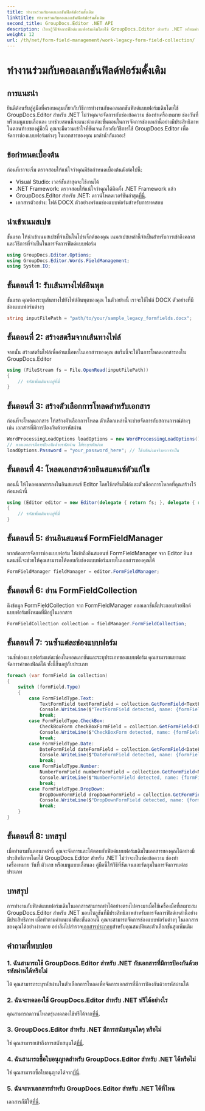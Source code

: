 ```yaml
---
title: ทำงานร่วมกับคอลเลกชันฟิลด์ฟอร์มดั้งเดิม
linktitle: ทำงานร่วมกับคอลเลกชันฟิลด์ฟอร์มดั้งเดิม
second_title: GroupDocs.Editor .NET API
description: เรียนรู้วิธีจัดการฟิลด์แบบฟอร์มเดิมโดยใช้ GroupDocs.Editor สำหรับ .NET พร้อมคำแนะนำโดยละเอียดของเรา เหมาะสำหรับการจัดการช่องข้อความ ช่องทำเครื่องหมาย วันที่ และอื่นๆ
weight: 12
url: /th/net/form-field-management/work-legacy-form-field-collection/
---
```


# ทำงานร่วมกับคอลเลกชันฟิลด์ฟอร์มดั้งเดิม

## การแนะนำ
ยินดีต้อนรับสู่คู่มือที่ครอบคลุมเกี่ยวกับวิธีการทำงานกับคอลเลกชันฟิลด์แบบฟอร์มเดิมโดยใช้ GroupDocs.Editor สำหรับ .NET ไม่ว่าคุณจะจัดการกับช่องข้อความ ช่องทำเครื่องหมาย ช่องวันที่ หรือเมนูแบบเลื่อนลง บทช่วยสอนนี้จะแนะนำแต่ละขั้นตอนในการจัดการช่องเหล่านี้อย่างมีประสิทธิภาพ ในตอนท้ายของคู่มือนี้ คุณจะมีความเข้าใจที่ชัดเจนเกี่ยวกับวิธีการใช้ GroupDocs.Editor เพื่อจัดการช่องแบบฟอร์มต่างๆ ในเอกสารของคุณ มาดำน้ำกันเถอะ!
## ข้อกำหนดเบื้องต้น
ก่อนที่เราจะเริ่ม ตรวจสอบให้แน่ใจว่าคุณมีข้อกำหนดเบื้องต้นดังต่อไปนี้:
- Visual Studio: เวอร์ชันล่าสุดจะใช้งานได้
- .NET Framework: ตรวจสอบให้แน่ใจว่าคุณได้ติดตั้ง .NET Framework แล้ว
-  GroupDocs.Editor สำหรับ .NET: ดาวน์โหลดเวอร์ชันล่าสุด[ที่นี่](https://releases.groupdocs.com/editor/net/).
- เอกสารตัวอย่าง: ไฟล์ DOCX ตัวอย่างพร้อมช่องแบบฟอร์มสำหรับการทดสอบ
## นำเข้าเนมสเปซ
ขั้นแรก ให้นำเข้าเนมสเปซที่จำเป็นในโปรเจ็กต์ของคุณ เนมสเปซเหล่านี้จำเป็นสำหรับการเข้าถึงคลาสและวิธีการที่จำเป็นในการจัดการฟิลด์แบบฟอร์ม
```csharp
using GroupDocs.Editor.Options;
using GroupDocs.Editor.Words.FieldManagement;
using System.IO;
```
## ขั้นตอนที่ 1: รับเส้นทางไฟล์อินพุต
ขั้นแรก คุณต้องระบุเส้นทางไปยังไฟล์อินพุตของคุณ ในตัวอย่างนี้ เราจะใช้ไฟล์ DOCX ตัวอย่างที่มีช่องแบบฟอร์มต่างๆ
```csharp
string inputFilePath = "path/to/your/sample_legacy_formfields.docx";
```
## ขั้นตอนที่ 2: สร้างสตรีมจากเส้นทางไฟล์
จากนั้น สร้างสตรีมไฟล์เพื่ออ่านเนื้อหาในเอกสารของคุณ สตรีมนี้จะใช้ในการโหลดเอกสารลงใน GroupDocs.Editor
```csharp
using (FileStream fs = File.OpenRead(inputFilePath))
{
    // รหัสเพิ่มเติมจะอยู่ที่นี่
}
```
## ขั้นตอนที่ 3: สร้างตัวเลือกการโหลดสำหรับเอกสาร
ก่อนที่จะโหลดเอกสาร ให้สร้างตัวเลือกการโหลด ตัวเลือกเหล่านี้จะช่วยจัดการกับสถานการณ์ต่างๆ เช่น เอกสารที่มีการป้องกันด้วยรหัสผ่าน
```csharp
WordProcessingLoadOptions loadOptions = new WordProcessingLoadOptions();
// หากเอกสารมีการป้องกันด้วยรหัสผ่าน ให้ระบุรหัสผ่าน
loadOptions.Password = "your_password_here"; // ใช้รหัสผ่านจริงหากจำเป็น
```
## ขั้นตอนที่ 4: โหลดเอกสารด้วยอินสแตนซ์ตัวแก้ไข
ตอนนี้ ให้โหลดเอกสารลงในอินสแตนซ์ Editor โดยใช้สตรีมไฟล์และตัวเลือกการโหลดที่คุณสร้างไว้ก่อนหน้านี้
```csharp
using (Editor editor = new Editor(delegate { return fs; }, delegate { return loadOptions; }))
{
    // รหัสเพิ่มเติมจะอยู่ที่นี่
}
```
## ขั้นตอนที่ 5: อ่านอินสแตนซ์ FormFieldManager
หากต้องการจัดการช่องแบบฟอร์ม ให้เข้าถึงอินสแตนซ์ FormFieldManager จาก Editor อินสแตนซ์นี้จะช่วยให้คุณสามารถโต้ตอบกับช่องแบบฟอร์มภายในเอกสารของคุณได้
```csharp
FormFieldManager fieldManager = editor.FormFieldManager;
```
## ขั้นตอนที่ 6: อ่าน FormFieldCollection
ดึงข้อมูล FormFieldCollection จาก FormFieldManager คอลเลกชันนี้ประกอบด้วยฟิลด์แบบฟอร์มทั้งหมดที่มีอยู่ในเอกสาร
```csharp
FormFieldCollection collection = fieldManager.FormFieldCollection;
```
## ขั้นตอนที่ 7: วนซ้ำแต่ละช่องแบบฟอร์ม
วนซ้ำช่องแบบฟอร์มแต่ละช่องในคอลเลกชันและระบุประเภทของแบบฟอร์ม คุณสามารถแยกและจัดการค่าของฟิลด์ได้ ทั้งนี้ขึ้นอยู่กับประเภท
```csharp
foreach (var formField in collection)
{
    switch (formField.Type)
    {
        case FormFieldType.Text:
            TextFormField textFormField = collection.GetFormField<TextFormField>(formField.Name);
            Console.WriteLine($"TextFormField detected, name: {formField.Name}, value: {textFormField.Value}");
            break;
        case FormFieldType.CheckBox:
            CheckBoxForm checkBoxFormField = collection.GetFormField<CheckBoxForm>(formField.Name);
            Console.WriteLine($"CheckBoxForm detected, name: {formField.Name}, value: {checkBoxFormField.Value}");
            break;
        case FormFieldType.Date:
            DateFormField dateFormField = collection.GetFormField<DateFormField>(formField.Name);
            Console.WriteLine($"DateFormField detected, name: {formField.Name}, value: {dateFormField.Value}");
            break;
        case FormFieldType.Number:
            NumberFormField numberFormField = collection.GetFormField<NumberFormField>(formField.Name);
            Console.WriteLine($"NumberFormField detected, name: {formField.Name}, value: {numberFormField.Value}");
            break;
        case FormFieldType.DropDown:
            DropDownFormField dropDownFormField = collection.GetFormField<DropDownFormField>(formField.Name);
            Console.WriteLine($"DropDownFormField detected, name: {formField.Name}, value selected: {dropDownFormField.Value[dropDownFormField.SelectedIndex]}");
            break;
    }
}
```
## ขั้นตอนที่ 8: บทสรุป
เมื่อทำตามขั้นตอนเหล่านี้ คุณจะจัดการและโต้ตอบกับฟิลด์แบบฟอร์มเดิมในเอกสารของคุณได้อย่างมีประสิทธิภาพโดยใช้ GroupDocs.Editor สำหรับ .NET ไม่ว่าจะเป็นช่องข้อความ ช่องทำเครื่องหมาย วันที่ ตัวเลข หรือเมนูแบบเลื่อนลง คู่มือนี้ให้วิธีที่ชัดเจนและรัดกุมในการจัดการแต่ละประเภท
## บทสรุป
 การทำงานกับฟิลด์แบบฟอร์มเดิมในเอกสารสามารถทำได้อย่างตรงไปตรงมาเมื่อใช้เครื่องมือที่เหมาะสม GroupDocs.Editor สำหรับ .NET มอบโซลูชันที่มีประสิทธิภาพสำหรับการจัดการฟิลด์เหล่านี้อย่างมีประสิทธิภาพ เมื่อทำตามคำแนะนำทีละขั้นตอนนี้ คุณจะสามารถจัดการช่องแบบฟอร์มต่างๆ ในเอกสารของคุณได้อย่างง่ายดาย อย่าลืมไปสำรวจ[เอกสารประกอบ](https://tutorials.groupdocs.com/editor/net/)สำหรับคุณสมบัติและตัวเลือกขั้นสูงเพิ่มเติม
## คำถามที่พบบ่อย
### 1. ฉันสามารถใช้ GroupDocs.Editor สำหรับ .NET กับเอกสารที่มีการป้องกันด้วยรหัสผ่านได้หรือไม่
ได้ คุณสามารถระบุรหัสผ่านในตัวเลือกการโหลดเพื่อจัดการเอกสารที่มีการป้องกันด้วยรหัสผ่านได้
### 2. ฉันจะทดลองใช้ GroupDocs.Editor สำหรับ .NET ฟรีได้อย่างไร
 คุณสามารถดาวน์โหลดรุ่นทดลองใช้ฟรีได้จาก[ที่นี่](https://releases.groupdocs.com/).
### 3. GroupDocs.Editor สำหรับ .NET มีการสนับสนุนใดๆ หรือไม่
 ใช่ คุณสามารถเข้าถึงการสนับสนุนได้[ที่นี่](https://forum.groupdocs.com/c/editor/20).
### 4. ฉันสามารถซื้อใบอนุญาตสำหรับ GroupDocs.Editor สำหรับ .NET ได้หรือไม่
 ใช่ คุณสามารถซื้อใบอนุญาตได้จาก[ที่นี่](https://purchase.groupdocs.com/buy).
### 5. ฉันจะหาเอกสารสำหรับ GroupDocs.Editor สำหรับ .NET ได้ที่ไหน
เอกสารก็มีให้[ที่นี่](https://tutorials.groupdocs.com/editor/net/).